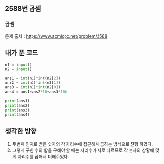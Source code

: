 ## 2588번 곱셈

### 곱셈 

문제 출처 : https://www.acmicpc.net/problem/2588

## 내가 푼 코드

```python
n1 = input()
n2 = input()

ans1 = int(n1)*int(n2[2])
ans2 = int(n1)*int(n2[1])
ans3 = int(n1)*int(n2[0])
ans4 = ans1+ans2*10+ans3*100

print(ans1)
print(ans2)
print(ans3)
print(ans4)
```

## 생각한 방향

1. 두번째 인자로 받은 숫자의 각 자리수에 접근해서 곱하는 방식으로 진행 하였다.
2. 그렇게 구한 수의 합을 구해야 할 때는 자리수가 서로 다르므로 각 숫자의 상황에 맞게 자리수를 곱해서 더해주었다.
